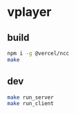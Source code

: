 # vplayer

## build

```sh
npm i -g @vercel/ncc
make
```

## dev

```sh
make run_server
make run_client
```
